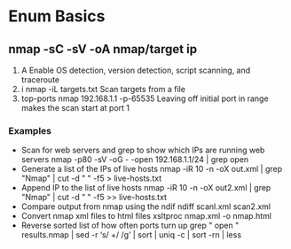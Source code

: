 # Enum Basics

## nmap -sC -sV -oA nmap/target ip
  1. A           Enable OS detection, version detection, script scanning, and traceroute
  2. i           nmap -iL targets.txt	Scan targets from a file
  3. top-ports   nmap 192.168.1.1 -p-65535	Leaving off initial port in range makes the scan start at port 1
  
  ### Examples
  
  * Scan for web servers and grep to show which IPs are running web servers
    nmap -p80 -sV -oG - -open 192.168.1.1/24 | grep open	
  * Generate a list of the IPs of live hosts
    nmap -iR 10 -n -oX out.xml | grep "Nmap" | cut -d " " -f5 > live-hosts.txt	
  * Append IP to the list of live hosts
    nmap -iR 10 -n -oX out2.xml | grep "Nmap" | cut -d " " -f5 >> live-hosts.txt	
  * Compare output from nmap using the ndif
    ndiff scanl.xml scan2.xml
  * Convert nmap xml files to html files
    xsltproc nmap.xml -o nmap.html	
  * Reverse sorted list of how often ports turn up
    grep " open " results.nmap | sed -r ‘s/ +/ /g’ | sort | uniq -c | sort -rn | less
